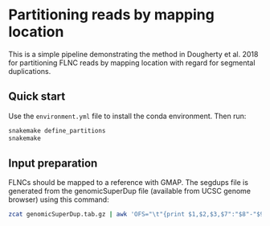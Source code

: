 # Partitioning reads by mapping location
This is a simple pipeline demonstrating the method in Dougherty et al. 2018 for partitioning FLNC reads by mapping location with regard for segmental duplications.

## Quick start
Use the `environment.yml` file to install the conda environment. Then run:
```bash
snakemake define_partitions
snakemake
```

## Input preparation
FLNCs should be mapped to a reference with GMAP. The segdups file is generated from the genomicSuperDup file (available from UCSC genome browser) using this command:
```bash
zcat genomicSuperDup.tab.gz | awk 'OFS="\t"{print $1,$2,$3,$7":"$8"-"$9}' > hg38_segdups.bed 
```
